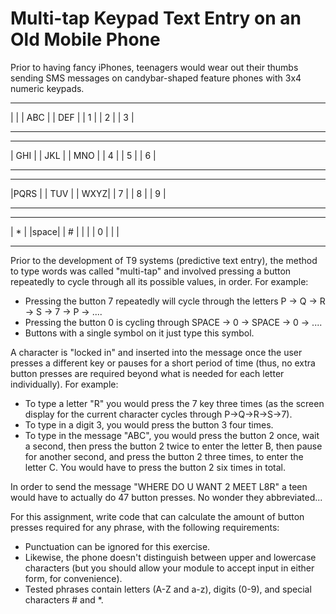 # Multi-tap Keypad Text Entry on an Old Mobile Phone

Prior to having fancy iPhones, teenagers would wear out their thumbs sending SMS messages on candybar-shaped feature phones with 3x4 numeric keypads.

------- ------- -------
|     | | ABC | | DEF |
|  1  | |  2  | |  3  |
------- ------- -------
------- ------- -------
| GHI | | JKL | | MNO |
|  4  | |  5  | |  6  |
------- ------- -------
------- ------- -------
|PQRS | | TUV | | WXYZ|
|  7  | |  8  | |  9  |
------- ------- -------
------- ------- -------
|  *  | |space| |  #  |
|     | |  0  | |     |
------- ------- -------
Prior to the development of T9 systems (predictive text entry), the method to type words was called "multi-tap" and involved pressing a button repeatedly to cycle through all its possible values, in order. For example:
- Pressing the button 7 repeatedly will cycle through the letters P -> Q -> R -> S -> 7 -> P -> ....
- Pressing the button 0 is cycling through SPACE -> 0 -> SPACE -> 0 -> ....
- Buttons with a single symbol on it just type this symbol.

A character is "locked in" and inserted into the message once the user presses a different key or pauses for a short period of time (thus, no extra button presses are required beyond what is needed for each letter individually). For example:
- To type a letter "R" you would press the 7 key three times (as the screen display for the current character cycles through P->Q->R->S->7).
- To type in a digit 3, you would press the button 3 four times.
- To type in the message "ABC", you would press the button 2 once, wait a second, then press the button 2 twice to enter the letter B, then pause for another second, and press the button 2 three times, to enter the letter C. You would have to press the button 2 six times in total.

In order to send the message "WHERE DO U WANT 2 MEET L8R" a teen would have to actually do 47 button presses. No wonder they abbreviated...

For this assignment, write code that can calculate the amount of button presses required for any phrase, with the following requirements:
- Punctuation can be ignored for this exercise.
- Likewise, the phone doesn't distinguish between upper and lowercase characters (but you should allow your module to accept input in either form, for convenience).
- Tested phrases contain letters (A-Z and a-z), digits (0-9), and special characters # and *.
